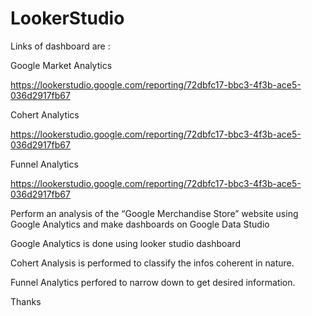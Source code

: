 # LookerStudio

Links of dashboard are :

Google Market Analytics

https://lookerstudio.google.com/reporting/72dbfc17-bbc3-4f3b-ace5-036d2917fb67

Cohert Analytics

https://lookerstudio.google.com/reporting/72dbfc17-bbc3-4f3b-ace5-036d2917fb67

Funnel Analytics

https://lookerstudio.google.com/reporting/72dbfc17-bbc3-4f3b-ace5-036d2917fb67

Perform an analysis of the “Google Merchandise Store” website using Google Analytics and make dashboards on Google Data Studio

Google Analytics is done using looker studio dashboard

Cohert Analysis is performed to classify the infos coherent in nature.

Funnel Analytics perfored to narrow down to get desired information.

Thanks 
